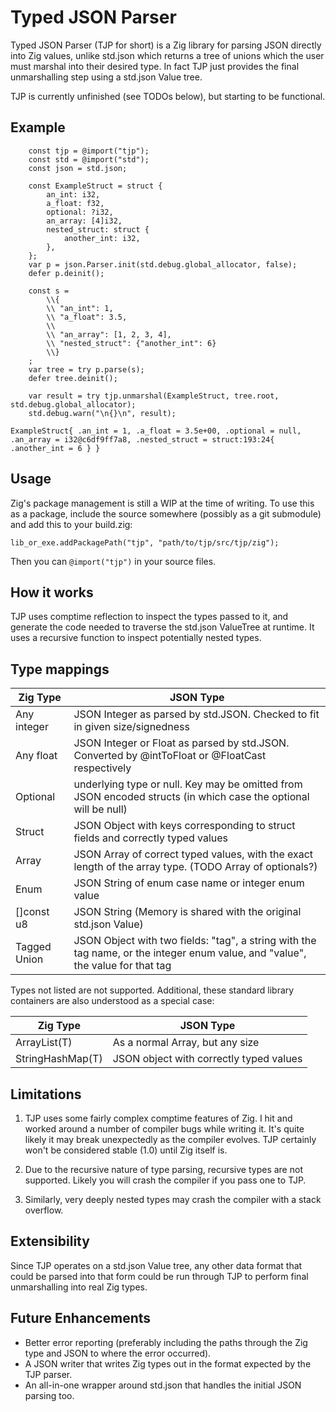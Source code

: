 # Typed JSON Parser

Typed JSON Parser (TJP for short) is a Zig library for parsing JSON directly into Zig values, unlike std.json which returns a tree of unions which the user must marshal into their desired type. In fact TJP just provides the final unmarshalling step using a std.json Value tree.

TJP is currently unfinished (see TODOs below), but starting to be functional.

## Example

```zig
    const tjp = @import("tjp");
    const std = @import("std");
    const json = std.json;

    const ExampleStruct = struct {
        an_int: i32,
        a_float: f32,
        optional: ?i32,
        an_array: [4]i32,
        nested_struct: struct {
            another_int: i32,
        },
    };
    var p = json.Parser.init(std.debug.global_allocator, false);
    defer p.deinit();

    const s =
        \\{
        \\ "an_int": 1,
        \\ "a_float": 3.5,
        \\ 
        \\ "an_array": [1, 2, 3, 4],
        \\ "nested_struct": {"another_int": 6}
        \\}
    ;
    var tree = try p.parse(s);
    defer tree.deinit();

    var result = try tjp.unmarshal(ExampleStruct, tree.root, std.debug.global_allocator);
    std.debug.warn("\n{}\n", result);
```

```
ExampleStruct{ .an_int = 1, .a_float = 3.5e+00, .optional = null, .an_array = i32@c6df9ff7a8, .nested_struct = struct:193:24{ .another_int = 6 } }
```

## Usage

Zig's package management is still a WIP at the time of writing. To use this as a package, include the source somewhere (possibly as a git submodule) and add this to your build.zig:

```zig
lib_or_exe.addPackagePath("tjp", "path/to/tjp/src/tjp/zig");
```

Then you can `@import("tjp")` in your source files.

## How it works

TJP uses comptime reflection to inspect the types passed to it, and generate the code needed to traverse the std.json ValueTree at runtime. It uses a recursive function to inspect potentially nested types.

## Type mappings

| Zig Type | JSON Type |
|----------|-----------|
| Any integer | JSON Integer as parsed by std.JSON. Checked to fit in given size/signedness |
| Any float | JSON Integer or Float as parsed by std.JSON. Converted by @intToFloat or @FloatCast respectively |
| Optional | underlying type or null. Key may be omitted from JSON encoded structs (in which case the optional will be null) |
| Struct | JSON Object with keys corresponding to struct fields and correctly typed values |
| Array | JSON Array of correct typed values, with the exact length of the array type. (TODO Array of optionals?) |
| Enum | JSON String of enum case name or integer enum value |
| []const u8 | JSON String (Memory is shared with the original std.json Value) |
| Tagged Union | JSON Object with two fields: "tag", a string with the tag name, or the integer enum value, and "value", the value for that tag |

Types not listed are not supported. Additional, these standard library containers are also understood as a special case:

| Zig Type | JSON Type |
|----------|-----------|
| ArrayList(T) | As a normal Array, but any size |
| StringHashMap(T) | JSON object with correctly typed values |

## Limitations

1) TJP uses some fairly complex comptime features of Zig. I hit and worked around a number of compiler bugs while writing it. It's quite likely it may break unexpectedly as the compiler evolves. TJP certainly won't be considered stable (1.0) until Zig itself is.

2) Due to the recursive nature of type parsing, recursive types are not supported. Likely you will crash the compiler if you pass one to TJP.

3) Similarly, very deeply nested types may crash the compiler with a stack overflow.

## Extensibility

Since TJP operates on a std.json Value tree, any other data format that could be parsed into that form could be run through TJP to perform final unmarshalling into real Zig types.

## Future Enhancements

* Better error reporting (preferably including the paths through the Zig type and JSON to where the error occurred).
* A JSON writer that writes Zig types out in the format expected by the TJP parser.
* An all-in-one wrapper around std.json that handles the initial JSON parsing too.
